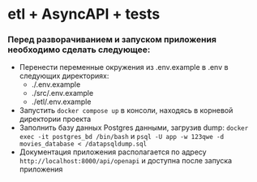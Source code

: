 # etl + AsyncAPI + tests


### Перед разворачиванием и запуском приложения необходимо сделать следующее:
- Перенести переменные окружения из .env.example в .env в следующих директориях:
    - ./.env.example
    - ./src/.env.example
    - ./etl/.env.example
- Запустить `docker compose up` в консоли, находясь в корневой директории проекта
- Заполнить базу данных Postgres данными, загрузив dump: ```docker exec -it postgres_bd /bin/bash``` и ```psql -U app -w 123qwe -d movies_database < /datapsqldump.sql```
- Документация приложения располагается по адресу ```http://localhost:8000/api/openapi``` и доступна после запуска приложения

